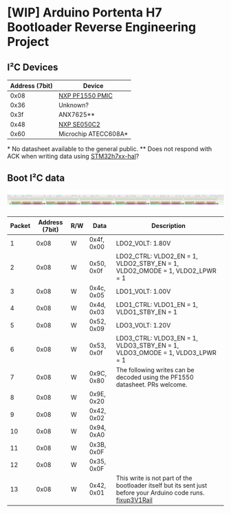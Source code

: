 # [WIP] Arduino Portenta H7 Bootloader Reverse Engineering Project

## I²C Devices

| Address (7bit) | Device |
| -------------- | ------ |
| 0x08           | [NXP PF1550 PMIC](https://www.nxp.com/docs/en/data-sheet/PF1550.pdf) |
| 0x36           | Unknown? |
| 0x3f           | ANX7625** |
| 0x48           | [NXP SE050C2](https://www.nxp.com/docs/en/data-sheet/SE050-DATASHEET.pdf) |
| 0x60           | Microchip ATECC608A* |

\* No datasheet available to the general public.
\** Does not respond with ACK when writing data using [STM32h7xx-hal](github.com/stm32-rs/stm32h7xx-hal)?

## Boot I²C data

![i2c boot pmic data](/images/boot_i2c_pmic.png)

| Packet | Address (7bit) | R/W | Data | Description |
| ------ | -------------- | --- | ---- | ----------- |
| 1      | 0x08           | W   | 0x4f, 0x00 | LDO2_VOLT: 1.80V |
| 2      | 0x08           | W   | 0x50, 0x0f | LDO2_CTRL: VLDO2_EN = 1, VLDO2_STBY_EN = 1, VLDO2_OMODE = 1, VLDO2_LPWR = 1 |
| 3      | 0x08           | W   | 0x4c, 0x05 | LDO1_VOLT: 1.00V |
| 4      | 0x08           | W   | 0x4d, 0x03 | LDO1_CTRL: VLDO1_EN = 1, VLDO1_STBY_EN = 1 |
| 5      | 0x08           | W   | 0x52, 0x09 | LDO3_VOLT: 1.20V |
| 6      | 0x08           | W   | 0x53, 0x0f | LDO3_CTRL: VLDO3_EN = 1, VLDO3_STBY_EN = 1, VLDO3_OMODE = 1, VLDO3_LPWR = 1 |
| 7      | 0x08           | W   | 0x9C, 0x80 | The following writes  can be decoded using the PF1550 datasheet. PRs welcome. |
| 8      | 0x08           | W   | 0x9E, 0x20 | |
| 9      | 0x08           | W   | 0x42, 0x02 | |
| 10     | 0x08           | W   | 0x94, 0xA0 | |
| 11     | 0x08           | W   | 0x3B, 0x0F | |
| 12     | 0x08           | W   | 0x35, 0x0F | |
| 13     | 0x08           | W   | 0x42, 0x01 | This write is not part of the bootloader itself but its sent just before your Arduino code runs. [fixup3V1Rail](https://github.com/arduino/ArduinoCore-mbed/blob/8d5510ad677ff84dcfbc0fe9626c9d1cb4329763/variants/PORTENTA_H7_M7/variant.cpp#L230) |

